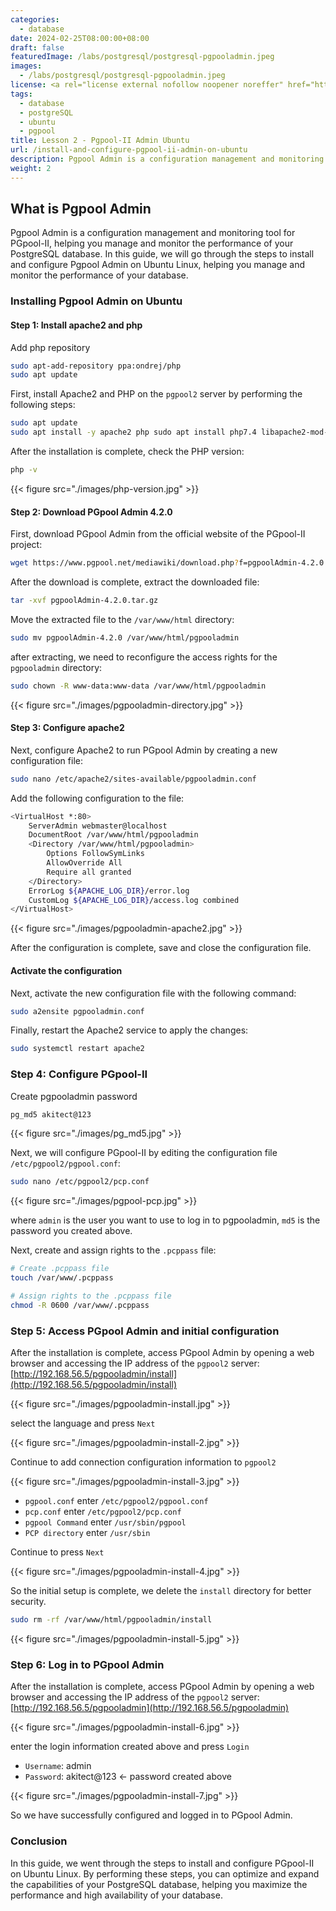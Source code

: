 ```yaml
---
categories:
  - database
date: 2024-02-25T08:00:00+08:00
draft: false
featuredImage: /labs/postgresql/postgresql-pgpooladmin.jpeg
images:
  - /labs/postgresql/postgresql-pgpooladmin.jpeg
license: <a rel="license external nofollow noopener noreffer" href="https://creativecommons.org/licenses/by-nc/4.0/" target="_blank">CC BY-NC 4.0</a>
tags:
  - database
  - postgreSQL
  - ubuntu
  - pgpool
title: Lesson 2 - Pgpool-II Admin Ubuntu 
url: /install-and-configure-pgpool-ii-admin-on-ubuntu
description: Pgpool Admin is a configuration management and monitoring tool for PGpool-II, helping you manage and monitor the performance of your PostgreSQL database. In this guide, we will go through the steps to install and configure Pgpool Admin on Ubuntu Linux, helping you manage and monitor the performance of your database.
weight: 2
---
```


## What is Pgpool Admin

Pgpool Admin is a configuration management and monitoring tool for PGpool-II, helping you manage and monitor the performance of your PostgreSQL database. In this guide, we will go through the steps to install and configure Pgpool Admin on Ubuntu Linux, helping you manage and monitor the performance of your database.


### Installing Pgpool Admin on Ubuntu

#### Step 1: Install apache2 and php

Add php repository

```bash
sudo apt-add-repository ppa:ondrej/php
sudo apt update
```

First, install Apache2 and PHP on the `pgpool2` server by performing the following steps:

```bash
sudo apt update
sudo apt install -y apache2 php sudo apt install php7.4 libapache2-mod-php7.4 php7.4-cli php7.4-common php7.4-pgsql 
```

After the installation is complete, check the PHP version:

```bash
php -v
```

{{< figure src="./images/php-version.jpg" >}}

#### Step 2: Download PGpool Admin 4.2.0

First, download PGpool Admin from the official website of the PGpool-II project:

```bash
wget https://www.pgpool.net/mediawiki/download.php?f=pgpoolAdmin-4.2.0.tar.gz -O pgpoolAdmin-4.2.0.tar.gz
```

After the download is complete, extract the downloaded file:

```bash
tar -xvf pgpoolAdmin-4.2.0.tar.gz
```

Move the extracted file to the `/var/www/html` directory:

```bash
sudo mv pgpoolAdmin-4.2.0 /var/www/html/pgpooladmin
```

after extracting, we need to reconfigure the access rights for the `pgpooladmin` directory:

```bash
sudo chown -R www-data:www-data /var/www/html/pgpooladmin
```

{{< figure src="./images/pgpooladmin-directory.jpg" >}}

#### Step 3: Configure apache2

Next, configure Apache2 to run PGpool Admin by creating a new configuration file:

```bash
sudo nano /etc/apache2/sites-available/pgpooladmin.conf
```

Add the following configuration to the file:

```bash
<VirtualHost *:80>
    ServerAdmin webmaster@localhost
    DocumentRoot /var/www/html/pgpooladmin
    <Directory /var/www/html/pgpooladmin>
        Options FollowSymLinks
        AllowOverride All
        Require all granted
    </Directory>
    ErrorLog ${APACHE_LOG_DIR}/error.log
    CustomLog ${APACHE_LOG_DIR}/access.log combined
</VirtualHost>
```

{{< figure src="./images/pgpooladmin-apache2.jpg" >}}

After the configuration is complete, save and close the configuration file.

#### Activate the configuration

Next, activate the new configuration file with the following command:

```bash
sudo a2ensite pgpooladmin.conf
```

Finally, restart the Apache2 service to apply the changes:

```bash
sudo systemctl restart apache2
```

### Step 4: Configure PGpool-II

Create pgpooladmin password

```bash
pg_md5 akitect@123
```

{{< figure src="./images/pg_md5.jpg" >}}

Next, we will configure PGpool-II by editing the configuration file `/etc/pgpool2/pgpool.conf`:

```bash
sudo nano /etc/pgpool2/pcp.conf
```

{{< figure src="./images/pgpool-pcp.jpg" >}}

where `admin` is the user you want to use to log in to pgpooladmin, `md5` is the password you created above.

Next, create and assign rights to the `.pcppass` file:

```bash
# Create .pcppass file
touch /var/www/.pcppass

# Assign rights to the .pcppass file
chmod -R 0600 /var/www/.pcppass 
```

### Step 5: Access PGpool Admin and initial configuration

After the installation is complete, access PGpool Admin by opening a web browser and accessing the IP address of the `pgpool2` server: [http://192.168.56.5/pgpooladmin/install](http://192.168.56.5/pgpooladmin/install)

{{< figure src="./images/pgpooladmin-install.jpg" >}}

select the language and press `Next`

{{< figure src="./images/pgpooladmin-install-2.jpg" >}}

Continue to add connection configuration information to `pgpool2`

{{< figure src="./images/pgpooladmin-install-3.jpg" >}}

- `pgpool.conf` enter `/etc/pgpool2/pgpool.conf`
- `pcp.conf` enter `/etc/pgpool2/pcp.conf`
- `pgpool Command` enter `/usr/sbin/pgpool`
- `PCP directory` enter `/usr/sbin`

Continue to press `Next`

{{< figure src="./images/pgpooladmin-install-4.jpg" >}}

So the initial setup is complete, we delete the `install` directory for better security.

```bash
sudo rm -rf /var/www/html/pgpooladmin/install
```

{{< figure src="./images/pgpooladmin-install-5.jpg" >}}

### Step 6: Log in to PGpool Admin

After the installation is complete, access PGpool Admin by opening a web browser and accessing the IP address of the `pgpool2` server: [http://192.168.56.5/pgpooladmin](http://192.168.56.5/pgpooladmin)

{{< figure src="./images/pgpooladmin-install-6.jpg" >}}

enter the login information created above and press `Login`

- `Username`: admin
- `Password`: akitect@123 <- password created above

{{< figure src="./images/pgpooladmin-install-7.jpg" >}}

So we have successfully configured and logged in to PGpool Admin.

### Conclusion
In this guide, we went through the steps to install and configure PGpool-II on Ubuntu Linux. By performing these steps, you can optimize and expand the capabilities of your PostgreSQL database, helping you maximize the performance and high availability of your database.